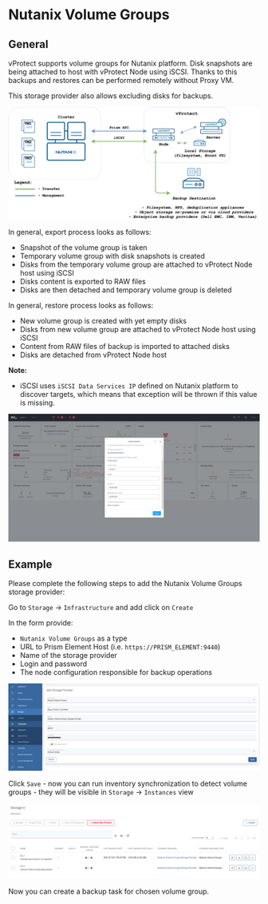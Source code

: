 # Nutanix Volume Groups

## General

vProtect supports volume groups for Nutanix platform. Disk snapshots are being attached to host with vProtect Node using iSCSI. Thanks to this backups and restores can be performed remotely without Proxy VM.

This storage provider also allows excluding disks for backups.

![](../../../.gitbook/assets/vProtect_Nutanix-VolumeGroups.png)

In general, export process looks as follows:
* Snapshot of the volume group is taken
* Temporary volume group with disk snapshots is created
* Disks from the temporary volume group are attached to vProtect Node host using iSCSI
* Disks content is exported to RAW files
* Disks are then detached and temporary volume group is deleted

In general, restore process looks as follows:
* New volume group is created with yet empty disks
* Disks from new volume group are attached to vProtect Node host using iSCSI
* Content from RAW files of backup is imported to attached disks
* Disks are detached from vProtect Node host

**Note:**

* iSCSI uses `iSCSI Data Services IP` defined on Nutanix platform to discover targets, which means that exception will be thrown if this value is missing.

![](../../../.gitbook/assets/iscsi-data-services-ip.png)

## Example

Please complete the following steps to add the Nutanix Volume Groups storage provider:

Go to `Storage` -&gt; `Infrastructure` and add click on `Create`

In the form provide:

* `Nutanix Volume Groups` as a type
* URL to Prism Element Host \(i.e. `https://PRISM_ELEMENT:9440`\)
* Name of the storage provider
* Login and password
* The node configuration responsible for backup operations

![](../../../.gitbook/assets/create-nutanixvg-storage-provider.png)

Click `Save` - now you can run inventory synchronization to detect volume groups - they will be visible in `Storage` -&gt; `Instances` view

![](../../../.gitbook/assets/volume-group-instances.png)

Now you can create a backup task for chosen volume group.
